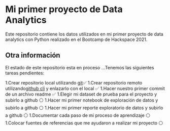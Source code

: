 # Mi primer proyecto de Data Analytics

Este repositorio contiene los datos utilizados en mi primer proyecto de data analytics con Python realizado en el Bootcamp de Hackspace 2021.

## Otra información

El estado de este repositorio esta en proceso ...Tenemos las siguientes tareas pendientes:

1.Crear repositorio local utilizando [git](https://git-scm.com/download)✅ 
1.Crear repositorio remoto utilizando[github cli](https://cli.github.com/) y enlazarlo con el local ✅
1.Hacer nuestro primer commit de un archivo readme ✅
1.Elegir mi dataset de prueba para el proyecto y subirlo a github ⚪
1.Hacer mi primer notebook de exploración de datos y subirlo a github ⚪
1.Hacer mi primer reporte exploratorio de datos y subirlo a github ⚪
1.Documentar cada paso de mi proceso de aprendizaje ⚪
1.Colocar fuentes de referencias que me ayudaron a realizar mi proyecto ⚪
